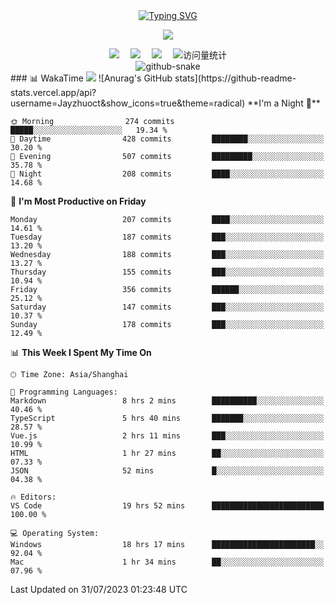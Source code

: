<div align="center">
  
  <!-- dynamic typing effect 动态打字效果 -->
  <div align="center">
    <a href="https://blog.sunguoqi.com/">
      <img src="https://readme-typing-svg.demolab.com?font=Fira+Code&pause=1000&width=435&lines=console.log(%22Hello%2C%20World%22);祝您今天愉快!&center=true&size=27" alt="Typing SVG" />
    </a>
  </div>

  <!-- knock code pictures 敲代码的图片 -->
  <img src="https://cdn.jsdelivr.net/gh/sun0225SUN/sun0225SUN/assets/images/coding.gif" /><br>

  <!-- profile logo 个人资料徽标 -->
  <div align="center">
    <a href="https://blog.sunguoqi.com/"><img src="https://img.shields.io/badge/Website-博客-blue" /></a>&emsp;
    <a href="https://box.sunguoqi.com/weixin_mp"><img src="https://img.shields.io/badge/WeChat-微信-07c160" /></a>&emsp;
    <a href="https://www.zhihu.com/people/sunguoqi/"><img src="https://img.shields.io/badge/Zhihu-知乎-blue" /></a>&emsp;
    <!-- visitor statistics logo 访客数统计徽标 -->
    <img src="https://komarev.com/ghpvc/?username=sun0225SUN&label=Views&color=0e75b6&style=flat" alt="访问量统计" />
  </div>

  <!-- Snake Code Contribution Map 贪吃蛇代码贡献图 -->
<picture>
  <source media="(prefers-color-scheme: dark)" srcset="https://cdn.jsdelivr.net/gh/sun0225SUN/sun0225SUN/profile-snake-contrib/github-contribution-grid-snake-dark.svg" />
  <source media="(prefers-color-scheme: light)" srcset="https://cdn.jsdelivr.net/gh/sun0225SUN/sun0225SUN/profile-snake-contrib/github-contribution-grid-snake.svg" />
  <img alt="github-snake" src="https://cdn.jsdelivr.net/gh/sun0225SUN/sun0225SUN/profile-snake-contrib/github-contribution-grid-snake-dark.svg" />
</picture>
</div>
<!-- wakatime 统计 -->
### 📊 WakaTime

<picture>
  <source
    srcset="https://github-readme-stats-theta-ashy-92.vercel.app/api/wakatime?username=Jayzhuoct&layout=compact&text_color=f0f6fc&bg_color=00000000&hide_border=true&hide_title=true"
    media="(prefers-color-scheme: dark)"
  />
  <source
    srcset="https://github-readme-stats-theta-ashy-92.vercel.app/api/wakatime?username=Jayzhuoct&layout=compact&text_color=1f2328&bg_color=00000000&hide_border=true&hide_title=true"
    media="(prefers-color-scheme: light), (prefers-color-scheme: no-preference)"
  />
  <img src="https://github-readme-stats-theta-ashy-92.vercel.app/api/wakatime?username=Jayzhuoct&layout=compact&text_color=f0f6fc&bg_color=00000000&hide_border=true&hide_title=true" />
</picture>

</td></tr>

<tr><td>
![Anurag's GitHub stats](https://github-readme-stats.vercel.app/api?username=Jayzhuoct&show_icons=true&theme=radical)
<!--START_SECTION:waka-->
**I'm a Night 🦉** 

```text
🌞 Morning                274 commits         █████░░░░░░░░░░░░░░░░░░░░   19.34 % 
🌆 Daytime                428 commits         ████████░░░░░░░░░░░░░░░░░   30.20 % 
🌃 Evening                507 commits         █████████░░░░░░░░░░░░░░░░   35.78 % 
🌙 Night                  208 commits         ████░░░░░░░░░░░░░░░░░░░░░   14.68 % 
```
📅 **I'm Most Productive on Friday** 

```text
Monday                   207 commits         ████░░░░░░░░░░░░░░░░░░░░░   14.61 % 
Tuesday                  187 commits         ███░░░░░░░░░░░░░░░░░░░░░░   13.20 % 
Wednesday                188 commits         ███░░░░░░░░░░░░░░░░░░░░░░   13.27 % 
Thursday                 155 commits         ███░░░░░░░░░░░░░░░░░░░░░░   10.94 % 
Friday                   356 commits         ██████░░░░░░░░░░░░░░░░░░░   25.12 % 
Saturday                 147 commits         ███░░░░░░░░░░░░░░░░░░░░░░   10.37 % 
Sunday                   178 commits         ███░░░░░░░░░░░░░░░░░░░░░░   12.49 % 
```


📊 **This Week I Spent My Time On** 

```text
🕑︎ Time Zone: Asia/Shanghai

💬 Programming Languages: 
Markdown                 8 hrs 2 mins        ██████████░░░░░░░░░░░░░░░   40.46 % 
TypeScript               5 hrs 40 mins       ███████░░░░░░░░░░░░░░░░░░   28.57 % 
Vue.js                   2 hrs 11 mins       ███░░░░░░░░░░░░░░░░░░░░░░   10.99 % 
HTML                     1 hr 27 mins        ██░░░░░░░░░░░░░░░░░░░░░░░   07.33 % 
JSON                     52 mins             █░░░░░░░░░░░░░░░░░░░░░░░░   04.38 % 

🔥 Editors: 
VS Code                  19 hrs 52 mins      █████████████████████████   100.00 % 

💻 Operating System: 
Windows                  18 hrs 17 mins      ███████████████████████░░   92.04 % 
Mac                      1 hr 34 mins        ██░░░░░░░░░░░░░░░░░░░░░░░   07.96 % 
```


 Last Updated on 31/07/2023 01:23:48 UTC
<!--END_SECTION:waka-->
  
</td></tr>
</table>
